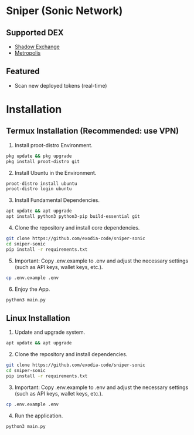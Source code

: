 # Sniper (Sonic Network)

## Supported DEX
- [Shadow Exchange](https://www.shadow.so/)
- [Metropolis](https://metropolis.exchange/)

## Featured
- Scan new deployed tokens (real-time)

# Installation

## Termux Installation (Recommended: use VPN)

1. Install proot-distro Environment.
```bash
pkg update && pkg upgrade
pkg install proot-distro git
```

2. Install Ubuntu in the Environment.
```bash
proot-distro install ubuntu
proot-distro login ubuntu
```

3. Install Fundamental Dependencies.
```bash
apt update && apt upgrade
apt install python3 python3-pip build-essential git
```

4. Clone the repository and install core dependencies.
```bash
git clone https://github.com/exodia-code/sniper-sonic
cd sniper-sonic
pip install -r requirements.txt
```

5. Important: Copy .env.example to .env and adjust the necessary settings (such as API keys, wallet keys, etc.).
```bash
cp .env.example .env
```

6. Enjoy the App.
```bash
python3 main.py
```

## Linux Installation

1. Update and upgrade system.
```bash
apt update && apt upgrade
```

2. Clone the repository and install dependencies.
```bash
git clone https://github.com/exodia-code/sniper-sonic
cd sniper-sonic
pip install -r requirements.txt
```

3. Important: Copy .env.example to .env and adjust the necessary settings (such as API keys, wallet keys, etc.).
```bash
cp .env.example .env
```

4. Run the application.
```bash
python3 main.py
```